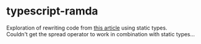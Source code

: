 # typescript-ramda

Exploration of rewriting code from [this article](https://medium.com/@homam/composability-from-callbacks-to-categories-in-es6-f3d91e62451e#.3fbq74fhz) using static types.  
Couldn't get the spread operator to work in combination with static types...
